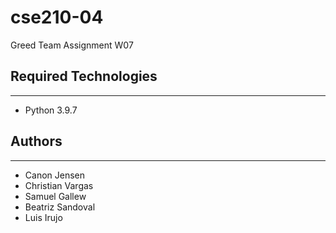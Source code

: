 # cse210-04
Greed Team Assignment W07


## Required Technologies
---
* Python 3.9.7

## Authors
---
* Canon Jensen
* Christian Vargas
* Samuel Gallew
* Beatriz Sandoval
* Luis Irujo